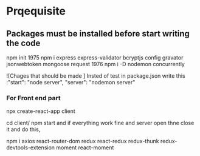 # Prqequisite

## Packages must be installed before start writing the code

npm init
 1975  npm i express express-validator bcryptjs config gravator jsonwebtoken mongoose request
 1976  npm i -D nodemon concurrently

![Chages that should be made ] Insted of test in package.json write this :"start": "node server",
    "server": "nodemon server"

### For Front end part

npx create-react-app client

cd client/
npm start and if everything work fine and server open thne close  it and do this,

npm i axios react-router-dom redux react-redux redux-thunk redux-devtools-extension moment react-moment
